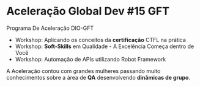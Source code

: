 # Aceleração Global Dev #15 GFT

Programa De Aceleração DIO-GFT

- Workshop: Aplicando os conceitos da **certificação** CTFL na prática
- Workshop: **Soft-Skills** em Qualidade - A Excelência Começa dentro de Você
- Workshop: Automação de APIs utilizando Robot Framework

A Aceleração contou com grandes mulheres passando muito conhecimentos sobre a área de **QA** desenvolvendo **dinâmicas de grupo**.
